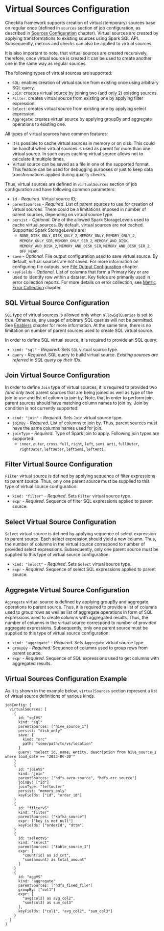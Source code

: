 # Virtual Sources Configuration

Checkita framework supports creation of virtual (temporary) sources base on regular once (defined in `sources` section
of job configuration, as described in [Sources Configuration](03-Sources.md) chapter). Virtual sources are created by
applying transformations to existing sources using Spark SQL API. Subsequently, metrics and checks can also be applied
to virtual sources.

It is also important to note, that virtual sources are created recursively, therefore, once virtual source is created
it can be used to create another one in the same way as regular sources.

The following types of virtual sources are supported:

* `SQL`: enables creation of virtual source from existing once using arbitrary SQL query.
* `Join`: creates virtual source by joining two (and only 2) existing sources.
* `Filter`: creates virtual source from existing one by applying filter expression.
* `Select`: creates virtual source from existing one by applying select expression.
* `Aggregate`: creates virtual source by applying groupBy and aggregate operations to existing one.

All types of virtual sources have common features:

* It is possible to cache virtual sources in memory or on disk. This could be handful when virtual sources is used as
  parent for more than one virtual source. In such cases caching virtual source allows not to calculate it multiple times.
* Virtual source can be saved as a file in one of the supported format. This feature can be used for debugging purposes
  or just to keep data transformations applied during quality checks.

Thus, virtual sources are defined in `virtualSources` section of job configuration and have following common parameters:

* `id` - *Required*. Virtual source ID;
* `parentSources` - *Required*. List of parent sources to use for creation of virtual sources. There could be a
  limitations imposed in number of parent sources, depending on virtual source type.
* `persist` - *Optional*. One of the allowed Spark StorageLevels used to cache virtual sources. By default, virtual
  sources are not cached. Supported Spark StorageLevels are:
    * `NONE`, `DISK_ONLY`, `DISK_ONLY_2`, `MEMORY_ONLY`, `MEMORY_ONLY_2`, `MEMORY_ONLY_SER`,
      `MEMORY_ONLY_SER_2`, `MEMORY_AND_DISK`, `MEMORY_AND_DISK_2`, `MEMORY_AND_DISK_SER`,
      `MEMORY_AND_DISK_SER_2`, `OFF_HEAP`.
* `save` - *Optional*. File output configuration used to save virtual source. By default, virtual sources are not saved.
  For more information on configuring file outputs, see [File Output Configuration](09-FileOutputs.md) chapter.
* `keyFields` - *Optional*. List of columns that form a Primary Key or are used to identify row within a dataset.
  Key fields are primarily used in error collection reports. For more details on error collection, see
  [Metric Error Collection](../02-general-concepts/04-ErrorCollection.md) chapter.

## SQL Virtual Source Configuration

`SQL` type of virtual sources is allowed only when `allowSqlQueries` is set to true. Otherwise, any usage of arbitrary
SQL queries will not be permitted. See [Enablers](../01-application-setup/01-ApplicationSettings.md#enablers) chapter
for more information. At the same time, there is no limitation on number of parent sources used to create 
SQL virtual source.

In order to define SQL virtual source, it is required to provide an SQL query:

* `kind: "sql"` - *Required*. Sets `SQL` virtual source type.
* `query` - *Required*. SQL query to build virtual source. _Existing sources are referred in SQL query by their IDs._

## Join Virtual Source Configuration

In order to define `Join` type of virtual sources, it is required to provided two _(and only two)_ parent sources 
that are being joined as well as type of the join to use and list of column to join by. Note, that in order to 
perform join, parent sources should have matching column names to join by. Join by condition is not currently supported:

* `kind: "join"` - *Required*. Sets `Join` virtual source type.
* `joinBy` - *Required*. List of columns to join by. Thus, parent sources must have the same columns names used for join.
* `joinType` - *Required*. Type of Spark join to apply. Following join types are supported:
    * `inner`, `outer`, `cross`, `full`, `right`, `left`, `semi`, `anti`, 
      `fullOuter`,  `rightOuter`, `leftOuter`, `leftSemi`, `leftAnti`
  
## Filter Virtual Source Configuration

`Filter` virtual source is defined by applying sequence of filter expressions to parent source. Thus, only one parent
source must be supplied to this type of virtual source configuration:

* `kind: "filter"` - *Required*. Sets `Filter` virtual source type.
* `expr` - *Required*. Sequence of filter SQL expressions applied to parent source.

## Select Virtual Source Configuration

`Select` virtual source is defined by applying sequence of select expression to parent source. Each select expression 
should yield a new column. Thus, the number of columns in the virtual source correspond to number of provided select
expressions. Subsequently, only one parent source must be supplied to this type of virtual source configuration:

* `kind: "select"` - *Required*. Sets `Select` virtual source type.
* `expr` - *Required*. Sequence of select SQL expressions applied to parent source.

## Aggregate Virtual Source Configuration

`Aggregate` virtual source is defined by applying groupBy and aggregate operations to parent source. Thus, it is 
required to provide a list of columns used to group rows as well as list of aggregate operations in form of SQL 
expressions used to create columns with aggregated results. Thus, the number of columns in the virtual source 
correspond to number of provided aggregate expressions. Subsequently, only one parent source must be supplied 
to this type of virtual source configuration:

* `kind: "aggregate"` - *Required*. Sets `Aggregate` virtual source type.
* `groupBy` - *Required*. Sequence of columns used to group rows from parent source.
* `expr` - *Required*. Sequence of SQL expressions used to get columns with aggregated results. 

## Virtual Sources Configuration Example

As it is shown in the example below, `virtualSources` section represent a list of virtual source definitions
of various kinds.

```hocon
jobConfig: {
  virtualSources: [
    {
      id: "sqlVS"
      kind: "sql"
      parentSources: ["hive_source_1"]
      persist: "disk_only"
      save: {
        kind: "orc"
        path: "some/path/to/vs/location"
      }
      query: "select id, name, entity, description from hive_source_1 where load_date == '2023-06-30'"
    }
    {
      id: "joinVS"
      kind: "join"
      parentSources: ["hdfs_avro_source", "hdfs_orc_source"]
      joinBy: ["id"]
      joinType: "leftouter"
      persist: "memory_only"
      keyFields: ["id", "order_id"]
    }
    {
      id: "filterVS"
      kind: "filter"
      parentSources: ["kafka_source"]
      expr: ["key is not null"]
      keyFields: ["orderId", "dttm"]
    }
    {
      id: "selectVS"
      kind: "select"
      parentSources: ["table_source_1"]
      expr: [
        "count(id) as id_cnt",
        "sum(amount) as total_amount"
      ]
    }
    {
      id: "aggVS"
      kind: "aggregate"
      parentSources: ["hdfs_fixed_file"]
      groupBy: ["col1"]
      expr: [
        "avg(col2) as avg_col2",
        "sum(col3) as sum_col3"
      ],
      keyFields: ["col1", "avg_col2", "sum_col3"]
    }
  ]
}
```